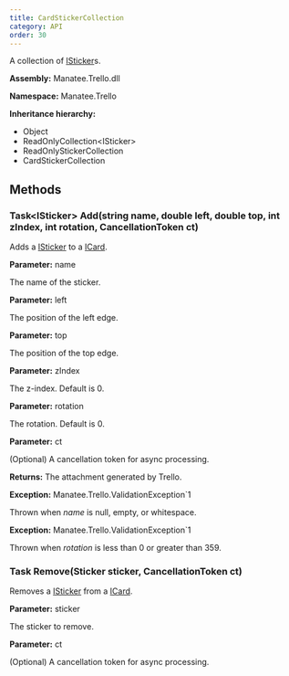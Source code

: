 ```yaml
---
title: CardStickerCollection
category: API
order: 30
---
```


A collection of [ISticker](../ISticker#isticker)s.

**Assembly:** Manatee.Trello.dll

**Namespace:** Manatee.Trello

**Inheritance hierarchy:**

- Object
- ReadOnlyCollection&lt;ISticker&gt;
- ReadOnlyStickerCollection
- CardStickerCollection

## Methods

### Task&lt;ISticker&gt; Add(string name, double left, double top, int zIndex, int rotation, CancellationToken ct)

Adds a [ISticker](../ISticker#isticker) to a [ICard](../ICard#icard).

**Parameter:** name

The name of the sticker.

**Parameter:** left

The position of the left edge.

**Parameter:** top

The position of the top edge.

**Parameter:** zIndex

The z-index. Default is 0.

**Parameter:** rotation

The rotation. Default is 0.

**Parameter:** ct

(Optional) A cancellation token for async processing.

**Returns:** The attachment generated by Trello.

**Exception:** Manatee.Trello.ValidationException`1

Thrown when *name* is null, empty, or whitespace.

**Exception:** Manatee.Trello.ValidationException`1

Thrown when *rotation* is less than 0 or greater than 359.

### Task Remove(Sticker sticker, CancellationToken ct)

Removes a [ISticker](../ISticker#isticker) from a [ICard](../ICard#icard).

**Parameter:** sticker

The sticker to remove.

**Parameter:** ct

(Optional) A cancellation token for async processing.

